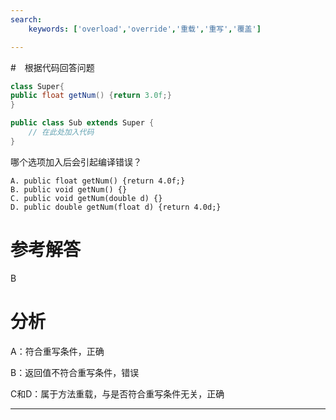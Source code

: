 ```yaml
---
search:
    keywords: ['overload','override','重载','重写','覆盖']

---
```



#　根据代码回答问题

```java
class Super{
public float getNum() {return 3.0f;}
}

public class Sub extends Super {
    // 在此处加入代码
}

```
哪个选项加入后会引起编译错误？


```
A. public float getNum() {return 4.0f;}
B. public void getNum() {}
C. public void getNum(double d) {}
D. public double getNum(float d) {return 4.0d;}
```



# 参考解答
B

# 分析

A：符合重写条件，正确

B：返回值不符合重写条件，错误

C和D：属于方法重载，与是否符合重写条件无关，正确

---